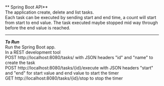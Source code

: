 ** Spring Boot API** </br>
The application create, delete and list tasks.</br>
Each task can be executed by sending start and end time, a count will start from start to end value.
The task executed maybe stopped mid way through before the end value is reached.

---
***To Run***</br>
Run the Spring Boot app. </br>
In a REST development tool </br>
POST http://localhost:8080/tasks/ with JSON headers "id" and "name" to create the task </br>
POST http://localhost:8080/tasks/{id}/execute with JSON headers "start" and "end" for start value and end value to start the timer</br>
GET http://localhost:8080/tasks/{id}/stop to stop the timer

